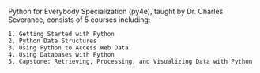 Python for Everybody Specialization (py4e), taught by Dr. Charles Severance, consists of 5 courses including:

    1. Getting Started with Python
    2. Python Data Structures
    3. Using Python to Access Web Data
    4. Using Databases with Python
    5. Capstone: Retrieving, Processing, and Visualizing Data with Python
